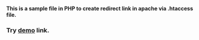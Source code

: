 #### This is a sample file in PHP to create redirect link in apache via .htaccess file.

### Try <a href="http://linux.sanjud.net/url">demo</a> link.
